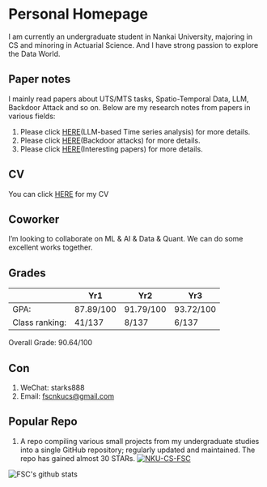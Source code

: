 # Personal Homepage
I am currently an undergraduate student in Nankai University, majoring in CS and minoring in Actuarial Science. And I have strong passion to explore the Data World.

## Paper notes
I mainly read papers about UTS/MTS tasks, Spatio-Temporal Data, LLM, Backdoor Attack and so on. Below are my research notes from papers in various fields:

1. Please click [HERE](./Paper-Note/model4ts.md)(LLM-based Time series analysis) for more details.
2. Please click [HERE](./Paper-Note/backdoor.md)(Backdoor attacks) for more details.
3. Please click [HERE](./Paper-Note/interesting.md)(Interesting papers) for more details.

## CV
You can click [HERE](/CV.pdf) for my CV

## Coworker
I’m looking to collaborate on ML & AI & Data & Quant. We can do some excellent works together. 


## Grades

|                 | Yr1        | Yr2        | Yr3        |
|-----------------|------------|------------|------------|
| GPA:            | 87.89/100  | 91.79/100  | 93.72/100  |
| Class ranking:  | 41/137     | 8/137      | 6/137      |


Overall Grade: 90.64/100


## Con
1. WeChat: starks888
2. Email: fscnkucs@gmail.com


## Popular Repo
1. A repo compiling various small projects from my undergraduate studies into a single GitHub repository; regularly updated and maintained. The repo has gained almost 30 STARs.
[![NKU-CS-FSC](https://github-readme-stats.vercel.app/api/pin/?username=fscdc&repo=NKU-CS-FSC)](https://github.com/fscdc/NKU-CS-FSC)




![FSC's github stats](https://github-readme-stats.vercel.app/api?username=fscdc&show_icons=true&theme=tokyonight) 